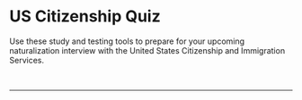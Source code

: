 # US Citizenship Quiz

Use these study and testing tools to prepare for your upcoming naturalization interview with the United States Citizenship and Immigration Services.

<br/>
<hr/>
<br/>
<br/>
